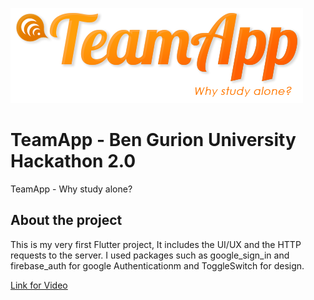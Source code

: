 ![TeamAppLogo](https://github.com/ItzikFa94/TeamApp/blob/master/images/logoitz.png)
# TeamApp - Ben Gurion University Hackathon 2.0

TeamApp - Why study alone?
    
## About the project

This is my very first Flutter project,
It includes the UI/UX and the HTTP requests to the server.
I used packages such as google_sign_in and firebase_auth for google Authenticationm and ToggleSwitch for design.

[Link for Video](https://drive.google.com/file/d/1Z-LLG5VKqGxqisriJYWGH-PS9c3HAWUv/view?usp=sharing)
